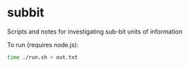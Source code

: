 # subbit
Scripts and notes for investigating sub-bit units of information

To run (requires node.js):

```bash
time ./run.sh > out.txt
```

